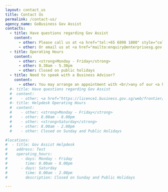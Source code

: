 ```yaml
---
layout: contact_us
title: Contact Us
permalink: /contact-us/
agency_name: GoBusiness Gov Assist
contacts:
  - title: Have questions regarding Gov Assist
    content:
      - other: Please call us at <a href="tel:+65 6898 1800" style="color:#037e8a">+65 6898 1800</a>
      - other: Or email us at <a href="mailto:enquiry@enterprisesg.gov.sg" style="color:#037e8a">enquiry@enterprisesg.gov.sg</a>
  - title: Operating Hours
    content:
      - other: <strong>Monday - Friday</strong>
      - other: 8.30am - 5.30pm
      - other: Closed on public holidays
  - title: Need to speak with a Business Advisor?
    content:
      - other: You may arrange an appointment with <br/>any of our <a href="https://www.enterprisesg.gov.sg/contact/overview" target="_blank"style="color:#037e8a">SME Centres</a>
  #- title: Have questions regarding Gov Assist
  #  content:
  #    - other: <a href="https://licence1.business.gov.sg/web/frontier/contact-us" target="_blank"style="color:#037e8a">Contact Helpdesk</a>
  #- title: Helpdesk Operating Hours
  #  content:
  #    - other: <strong>Monday - Friday</strong>
  #    - other: 8.00am - 8.00pm
  #    - other: <strong>Saturday</strong>
  #    - other: 8.00am - 2.00pm
  #    - other: Closed on Sunday and Public Holidays

#locations:
#  - title: Gov Assist Helpdesk
#    address: Test
#    operating_hours:
#      - days: Monday - Friday
#        time: 8.00am - 8.00pm
#      - days: Saturday
#        time: 8.00am - 2.00pm
#        description: Closed on Sunday and Public Holidays

---
```

